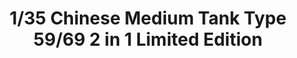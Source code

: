 ---
layout: product
title: "1/35 Chinese Medium Tank Type 59/69 2 in 1 Limited Edition"
price: "5100" 
desc: "Maketa"
img_path: "/assets/img/TAKO2069.jpg"
brand: "N/A"
available: false
special_offer: false
new: false
soon: false
cat: "010000"
subcat: "010200"
subsubcat: "0N/A"
sifra: "TAKO2069"
popular: true
---